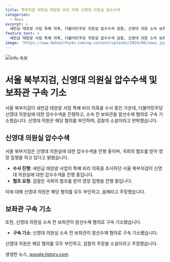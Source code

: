 ```yaml
---
title: 북부지검 새만금 태양광 비리 의혹 신영대 의원실 압수수색
categories:
  - News
excerpt: >
  새만금 태양광 사업 특혜 의혹, 더불어민주당 의원실 압수수색 검찰, 신영대 의원 소속 보좌관 구속 기소. 신영대 의원 뇌물 혐의는 근거 없는 음해 반박.
feature_text: >
  새만금 태양광 사업 특혜 의혹, 더불어민주당 의원실 압수수색 검찰, 신영대 의원 소속 보좌관 구속 기소. 신영대 의원 뇌물 혐의는 근거 없는 음해 반박.
image: 'https://www.behealthy4u.com/wp-content/uploads/2024/06/news.jpg'
---
```


<p><img src="https://www.behealthy4u.com/wp-content/uploads/2024/06/news.jpg" alt="info 속보" /></p>

<h1>서울 북부지검, 신영대 의원실 압수수색 및 보좌관 구속 기소</h1>

<p data-ke-size="size16">서울 북부지검이 새만금 태양광 사업 특혜 비리 의혹을 수사 중인 가운데, 더불어민주당 신영대 의원실에 대한 압수수색을 진행하고, 소속 전 보좌관을 알선수재 혐의로 구속 기소했습니다. 신영대 의원은 해당 혐의를 부인하며, 검찰의 소설이라고 반박했습니다.</p>

<h2 data-ke-size="size26">신영대 의원실 압수수색</h2>

<p data-ke-size="size16">서울 북부지검은 신영대 의원실에 대한 압수수색을 진행 중이며, 국회의 협조를 받아 영장 집행을 하고 있다고 밝혔습니다.</p>

<ul>
    <li><b>수사 진행</b>: 새만금 태양광 사업의 특혜 비리 의혹을 조사하던 서울 북부지검이 신영대 의원실에 대한 압수수색을 진행 중입니다.</li>
    <li><b>협조 요청</b>: 검찰은 국회의 협조를 받아 영장 집행을 진행 중입니다.</li>
</ul>

<p data-ke-size="size16">이에 대해 신영대 의원은 해당 혐의를 모두 부인하고, 음해라고 주장했습니다.</p>

<h2 data-ke-size="size26">보좌관 구속 기소</h2>

<p data-ke-size="size16">또한, 신영대 의원실 소속 전 보좌관이 알선수재 혐의로 구속 기소됐습니다.</p>

<ul>
    <li><b>구속 기소</b>: 신영대 의원실 소속 전 보좌관이 알선수재 혐의로 구속 기소됐습니다.</li>
</ul>

<p data-ke-size="size16">신영대 의원은 해당 혐의를 모두 부인하고, 검찰의 주장을 소설이라고 주장했습니다.</p>
생생한 뉴스, <a href="https://qoogle.tistory.com" rel="dofollow">qoogle.tistory.com</a>


